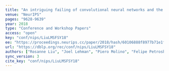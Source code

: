 ```yaml
---
title: "An intriguing failing of convolutional neural networks and the CoordConv solution."
venue: "NeurIPS"
pages: "9628-9639"
year: 2018
type: "Conference and Workshop Papers"
access: "open"
key: "conf/nips/LiuLMSFSY18"
ee: "https://proceedings.neurips.cc/paper/2018/hash/60106888f8977b71e1f15db7bc9a88d1-Abstract.html"
url: "https://dblp.org/rec/conf/nips/LiuLMSFSY18"
authors: ["Rosanne Liu", "Joel Lehman", "Piero Molino", "Felipe Petroski Such", "Eric Frank", "Alex Sergeev", "Jason Yosinski"]
sync_version: 3
cite_key: "conf/nips/LiuLMSFSY18"
---
```

